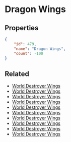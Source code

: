 # Dragon Wings

<no description available>

## Properties

```json
{
    "id": 479,
    "name": "Dragon Wings",
    "count": -100
}
```

## Related

- [World Destroyer Wings](../items/15122-world-destroyer-wings.md)
- [World Destroyer Wings](../items/15123-world-destroyer-wings.md)
- [World Destroyer Wings](../items/15124-world-destroyer-wings.md)
- [World Destroyer Wings](../items/15125-world-destroyer-wings.md)
- [World Destroyer Wings](../items/15126-world-destroyer-wings.md)
- [World Destroyer Wings](../items/15127-world-destroyer-wings.md)
- [World Destroyer Wings](../items/15128-world-destroyer-wings.md)
- [World Destroyer Wings](../items/15129-world-destroyer-wings.md)
- [World Destroyer Wings](../items/15130-world-destroyer-wings.md)
- [World Destroyer Wings](../items/15131-world-destroyer-wings.md)

